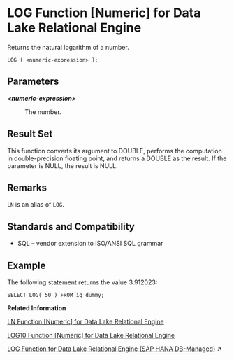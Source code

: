 <!-- loioa560332084f21015bf3b92161333e171 -->

# LOG Function \[Numeric\] for Data Lake Relational Engine

Returns the natural logarithm of a number.



```
LOG ( <numeric-expression> );
```



<a name="loioa560332084f21015bf3b92161333e171__LOG_parm1"/>

## Parameters


<dl>
<dt><b>

*<numeric-expression\>*

</b></dt>
<dd>

The number.



</dd>
</dl>



<a name="loioa560332084f21015bf3b92161333e171__LOG_returns1"/>

## Result Set

This function converts its argument to DOUBLE, performs the computation in double-precision floating point, and returns a DOUBLE as the result. If the parameter is NULL, the result is NULL.



<a name="loioa560332084f21015bf3b92161333e171__LOG_remarks1"/>

## Remarks

`LN` is an alias of `LOG`.



<a name="loioa560332084f21015bf3b92161333e171__LOG_standards1"/>

## Standards and Compatibility

-   SQL – vendor extension to ISO/ANSI SQL grammar



<a name="loioa560332084f21015bf3b92161333e171__LOG_examples1"/>

## Example

The following statement returns the value 3.912023:

```
SELECT LOG( 50 ) FROM iq_dummy;
```

**Related Information**  


[LN Function \[Numeric\] for Data Lake Relational Engine](ln-function-numeric-for-data-lake-relational-engine-a55f245.md "Returns the natural logarithm of the specified expression.")

[LOG10 Function \[Numeric\] for Data Lake Relational Engine](log10-function-numeric-for-data-lake-relational-engine-a560b1f.md "Returns the base 10 logarithm of a number.")

[LOG Function for Data Lake Relational Engine (SAP HANA DB-Managed)](https://help.sap.com/viewer/a898e08b84f21015969fa437e89860c8/2024_1_QRC/en-US/4bedccf5149e42c2bdb12854c1587418.html "Returns the natural logarithm of a number.") :arrow_upper_right:

